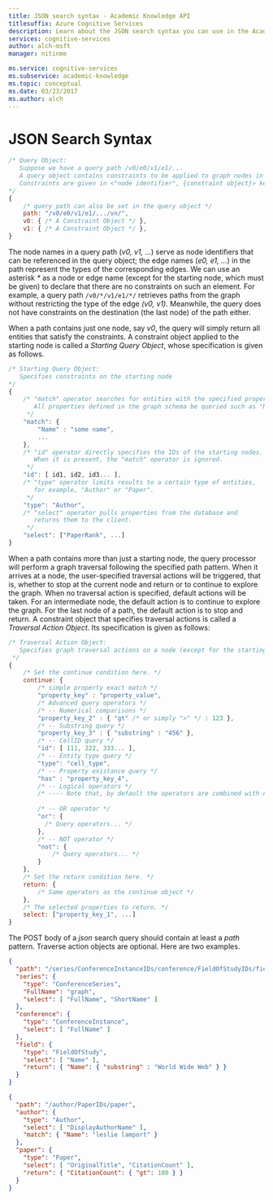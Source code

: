 ```yaml
---
title: JSON search syntax - Academic Knowledge API
titlesuffix: Azure Cognitive Services
description: Learn about the JSON search syntax you can use in the Academic Knowledge API.
services: cognitive-services
author: alch-msft
manager: nitinme

ms.service: cognitive-services
ms.subservice: academic-knowledge
ms.topic: conceptual
ms.date: 03/23/2017
ms.author: alch
---
```


# JSON Search Syntax

```javascript
/* Query Object:
   Suppose we have a query path /v0/e0/v1/e1/...
   A query object contains constraints to be applied to graph nodes in a path.
   Constraints are given in <"node identifier", {constraint object}> key-value pairs: 
*/
{
    /* query path can also be set in the query object */
    path: "/v0/e0/v1/e1/.../vn/",
    v0: { /* A Constraint Object */ },
    v1: { /* A Constraint Object */ },
}
```

The node names in a query path (_v0, v1, ..._) serve as node identifiers that can be referenced in the query object; the edge names (_e0, e1, ..._) in the path represent the types of the corresponding edges. We can use an asterisk _*_ as a node or edge name (except for the starting node, which must be given) to declare that there are no constraints on such an element. For example, a query path `/v0/*/v1/e1/*/` retrieves paths from the graph without restricting the type of the edge _(v0, v1)_. Meanwhile, the query does not have constraints on the destination (the last node) of the path either.

When a path contains just one node, say _v0_, the query will simply return all entities that satisfy the constraints. A constraint object applied to the starting node is called a *Starting Query Object*, whose specification is given as follows.

```javascript
/* Starting Query Object:
   Specifies constraints on the starting node
*/
{
    /* "match" operator searches for entities with the specified properties. 
       All properties defined in the graph schema be queried such as "Name" and "NormalizedTitle".
     */
    "match": { 
        "Name" : "some name",
        ...
    },
    /* "id" operator directly specifies the IDs of the starting nodes. 
       When it is present, the "match" operator is ignored. 
     */
    "id": [ id1, id2, id3... ],
    /* "type" operator limits results to a certain type of entities,
       for example, "Author" or "Paper".
     */
    "type": "Author",
    /* "select" operator pulls properties from the database and 
       returns them to the client.
     */
    "select": ["PaperRank", ...]
}
```

When a path contains more than just a starting node, the query processor will perform a graph traversal following the specified path pattern. When it arrives at a node, the user-specified traversal actions will be triggered, that is, whether to stop at the current node and return or to continue to explore the graph. When no traversal action is specified, default actions will be taken. For an intermediate node, the default action is to continue to explore the
graph. For the last node of a path, the default action is to stop and return. A constraint object that specifies traversal actions is called a *Traversal Action Object*. Its specification is given as follows:

```javascript
/* Traversal Action Object:
   Specifies graph traversal actions on a node (except for the starting node).
 */
{
    /* Set the continue condition here. */
    continue: { 
        /* simple property exact match */
        "property_key" : "property_value", 
        /* Advanced query operators */
        /* -- Numerical comparisons */
        "property_key_2" : { "gt" /* or simply ">" */ : 123 },
        /* -- Substring query */
        "property_key_3" : { "substring" : "456" },
        /* -- CellID query */
        "id": [ 111, 222, 333... ],
        /* -- Entity type query */
        "type": "cell_type",
        /* -- Property existance query */
	    "has" : "property_key_4",
        /* -- Logical operators */
        /* ---- Note that, by default the operators are combined with AND semantics */
		
	    /* -- OR operator */
	    "or": {
	      /* Query operators... */
	    },
        /* -- NOT operator */
        "not": {
            /* Query operators... */
        }
    },
    /* Set the return condition here. */
    return: {
        /* Same operators as the continue object */
    },
    /* The selected properties to return. */
    select: ["property_key_1", ...]
}
```

The POST body of a *json* search query should contain at least a *path* pattern. Traverse action objects are optional. Here are two examples.

```JSON
{
  "path": "/series/ConferenceInstanceIDs/conference/FieldOfStudyIDs/field",
  "series": {
    "type": "ConferenceSeries",
    "FullName": "graph",
    "select": [ "FullName", "ShortName" ]
  },
  "conference": {
    "type": "ConferenceInstance",
    "select": [ "FullName" ]
  },
  "field": {
    "type": "FieldOfStudy",
    "select": [ "Name" ],
    "return": { "Name": { "substring" : "World Wide Web" } }
  }
}
```

```JSON
{
  "path": "/author/PaperIDs/paper",
  "author": {
    "type": "Author",
    "select": [ "DisplayAuthorName" ],
    "match": { "Name": "leslie lamport" }
  },
  "paper": {
    "type": "Paper",
    "select": [ "OriginalTitle", "CitationCount" ],
    "return": { "CitationCount": { "gt": 100 } }
  }
}
```

